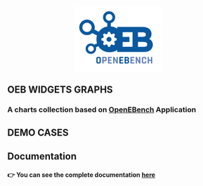<img src="https://github.com/inab/oeb-widgets-graphs/blob/b67955da608e66e105fcef54b7da4d2818f18d69/docs/assets/image/opeb_logo.gif?raw=true" width="200"
style="display: block; margin: 0 auto"/>

## OEB WIDGETS GRAPHS

### A charts collection based on [OpenEBench](https://openebench.bsc.es/) Application

## DEMO CASES

## Documentation 

####  :point_right: You can see the complete documentation [here](https://inab.github.io/oeb-widgets-graphs/)